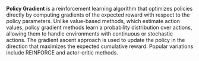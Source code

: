 **Policy Gradient** is a reinforcement learning algorithm that optimizes policies directly by computing gradients of the expected reward with respect to the policy parameters. Unlike value-based methods, which estimate action values, policy gradient methods learn a probability distribution over actions, allowing them to handle environments with continuous or stochastic actions. The gradient ascent approach is used to update the policy in the direction that maximizes the expected cumulative reward. Popular variations include REINFORCE and actor-critic methods.